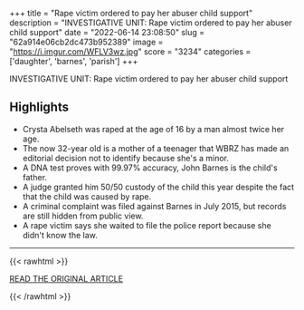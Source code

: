 +++
title = "Rape victim ordered to pay her abuser child support"
description = "INVESTIGATIVE UNIT: Rape victim ordered to pay her abuser child support"
date = "2022-06-14 23:08:50"
slug = "62a914e06cb2dc473b952389"
image = "https://i.imgur.com/WFLV3wz.jpg"
score = "3234"
categories = ['daughter', 'barnes', 'parish']
+++

INVESTIGATIVE UNIT: Rape victim ordered to pay her abuser child support

## Highlights

- Crysta Abelseth was raped at the age of 16 by a man almost twice her age.
- The now 32-year old is a mother of a teenager that WBRZ has made an editorial decision not to identify because she's a minor.
- A DNA test proves with 99.97% accuracy, John Barnes is the child's father.
- A judge granted him 50/50 custody of the child this year despite the fact that the child was caused by rape.
- A criminal complaint was filed against Barnes in July 2015, but records are still hidden from public view.
- A rape victim says she waited to file the police report because she didn't know the law.

---

{{< rawhtml >}}
  <p class="article-category">
    <a target="_blank" href="https://www.wbrz.com/news/investigative-unit-rape-victim-ordered-to-pay-her-abuser-child-support/">READ THE ORIGINAL ARTICLE</a>
  </p>
{{< /rawhtml >}}
